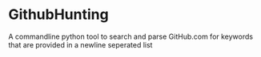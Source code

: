 # GithubHunting
A commandline python tool to search and parse GitHub.com for keywords that are provided in a newline seperated list
